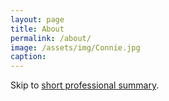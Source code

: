 ```yaml
---
layout: page
title: About
permalink: /about/
image: /assets/img/Connie.jpg
caption: 
---
```


Skip to [short professional summary](#prof).
